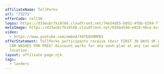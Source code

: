 ```yaml
---
affiliateName: TollPerks
url: "73271"
offerCode: toll30
logos: https://d33wubrfki0l68.cloudfront.net/74e54d55-b052-4fbb-b284-ff6482124719/everwash-toll-perks-2-logos.png
metaImage: https://d33wubrfki0l68.cloudfront.net/835be54b-e829-48ce-bc49-2e9d0bdcbb23/everwash-toll-perks-2-thumbnail.png
video:
  - https://www.youtube.com/embed/X9fEQSHMPBI
offerStatement: TollPerks participants receive their FIRST 30 DAYS OF UNLIMITED
  CAR WASHES FOR FREE! Discount works for any wash plan at any car wash
  location.
layout: affiliate-page.njk
tags:
  - landers
---
```

